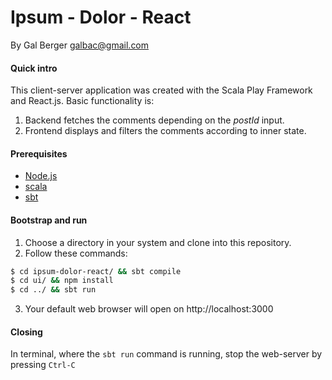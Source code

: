 # Ipsum - Dolor - React

By Gal Berger <galbac@gmail.com>

#### Quick intro

This client-server application was created with the Scala Play Framework and React.js.
Basic functionality is:
1. Backend fetches the comments depending on the _postId_ input.
2. Frontend displays and filters the comments according to inner state.

#### Prerequisites

* [Node.js](https://nodejs.org/)
* [scala](https://www.scala-lang.org/download/)
* [sbt](https://www.scala-sbt.org/download.html)

#### Bootstrap and run

1. Choose a directory in your system and clone into this repository.
2. Follow these commands:
```sh
$ cd ipsum-dolor-react/ && sbt compile
$ cd ui/ && npm install
$ cd ../ && sbt run
```
3. Your default web browser will open on http://localhost:3000

#### Closing

In terminal, where the `sbt run` command is running, stop the web-server by pressing `Ctrl-C`
